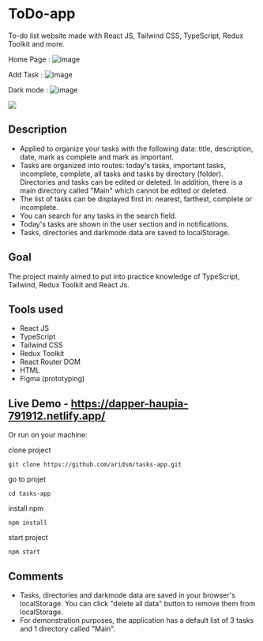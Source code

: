 # ToDo-app
To-do list website made with React JS, Tailwind CSS, TypeScript, Redux Toolkit and more.

Home Page :
![image](https://github.com/ShristiSharan/Todo_app/assets/95679078/79cabc62-3434-42c0-a472-761cf549c26a)

Add Task : 
![image](https://github.com/ShristiSharan/Todo_app/assets/95679078/da8cb954-45f1-481b-be8c-7d3195f0b607)

Dark mode :
![image](https://github.com/ShristiSharan/Todo_app/assets/95679078/e14ba69c-44cb-4f84-94c3-b8351cc43565)


![](https://tenor.com/en-GB/view/checklist-gif-4709413)



## Description

- Applied to organize your tasks with the following data: title, description, date, mark as complete and mark as important.
- Tasks are organized into routes: today's tasks, important tasks, incomplete, complete, all tasks and tasks by directory (folder). Directories and tasks can be edited or deleted. In addition, there is a main directory called "Main" which cannot be edited or deleted.
- The list of tasks can be displayed first in: nearest, farthest, complete or incomplete.
- You can search for any tasks in the search field.
- Today's tasks are shown in the user section and in notifications.
- Tasks, directories and darkmode data are saved to localStorage.

## Goal

The project mainly aimed to put into practice knowledge of TypeScript, Tailwind, Redux Toolkit and React Js.

## Tools used

- React JS
- TypeScript
- Tailwind CSS
- Redux Toolkit
- React Router DOM
- HTML
- Figma (prototyping)

## Live Demo -  https://dapper-haupia-791912.netlify.app/

Or run on your machine:

clone project
```
git clone https://github.com/aridsm/tasks-app.git
```
go to projet
```
cd tasks-app
```
install npm
```
npm install
```
start project
```
npm start
```

## Comments

- Tasks, directories and darkmode data are saved in your browser's localStorage. You can click "delete all data" button to remove them from localStorage.
- For demonstration purposes, the application has a default list of 3 tasks and 1 directory called "Main".

